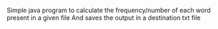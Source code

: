 Simple java program to calculate the frequency/number of each word present in a given file
And saves the output in a destination txt file
